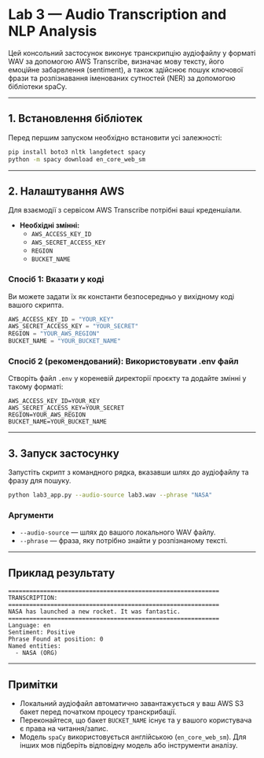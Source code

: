 # Lab 3 — Audio Transcription and NLP Analysis

Цей консольний застосунок виконує транскрипцію аудіофайлу у форматі WAV за допомогою AWS Transcribe, визначає мову тексту, його емоційне забарвлення (sentiment), а також здійснює пошук ключової фрази та розпізнавання іменованих сутностей (NER) за допомогою бібліотеки spaCy.

---

## 1. Встановлення бібліотек

Перед першим запуском необхідно встановити усі залежності:

```bash
pip install boto3 nltk langdetect spacy
python -m spacy download en_core_web_sm
```

---

## 2. Налаштування AWS

Для взаємодії з сервісом AWS Transcribe потрібні ваші креденшіали.

- **Необхідні змінні:**
  - `AWS_ACCESS_KEY_ID`
  - `AWS_SECRET_ACCESS_KEY`
  - `REGION`
  - `BUCKET_NAME`

### Спосіб 1: Вказати у коді

Ви можете задати їх як константи безпосередньо у вихідному коді вашого скрипта.

```python
AWS_ACCESS_KEY_ID = "YOUR_KEY"
AWS_SECRET_ACCESS_KEY = "YOUR_SECRET"
REGION = "YOUR_AWS_REGION"
BUCKET_NAME = "YOUR_BUCKET_NAME"
```

### Спосіб 2 (рекомендований): Використовувати .env файл

Створіть файл `.env` у кореневій директорії проєкту та додайте змінні у такому форматі:

```dotenv
AWS_ACCESS_KEY_ID=YOUR_KEY
AWS_SECRET_ACCESS_KEY=YOUR_SECRET
REGION=YOUR_AWS_REGION
BUCKET_NAME=YOUR_BUCKET_NAME
```

---

## 3. Запуск застосунку

Запустіть скрипт з командного рядка, вказавши шлях до аудіофайлу та фразу для пошуку.

```bash
python lab3_app.py --audio-source lab3.wav --phrase "NASA"
```

### Аргументи

- `--audio-source` — шлях до вашого локального WAV файлу.
- `--phrase` — фраза, яку потрібно знайти у розпізнаному тексті.

---

## Приклад результату

```
============================================================
TRANSCRIPTION:
============================================================
NASA has launched a new rocket. It was fantastic.
============================================================
Language: en
Sentiment: Positive
Phrase Found at position: 0
Named entities:
  - NASA (ORG)
```

---

## Примітки

- Локальний аудіофайл автоматично завантажується у ваш AWS S3 бакет перед початком процесу транскрибації.
- Переконайтеся, що бакет `BUCKET_NAME` існує та у вашого користувача є права на читання/запис.
- Модель `spaCy` використовується англійською (`en_core_web_sm`). Для інших мов підберіть відповідну модель або інструменти аналізу.
